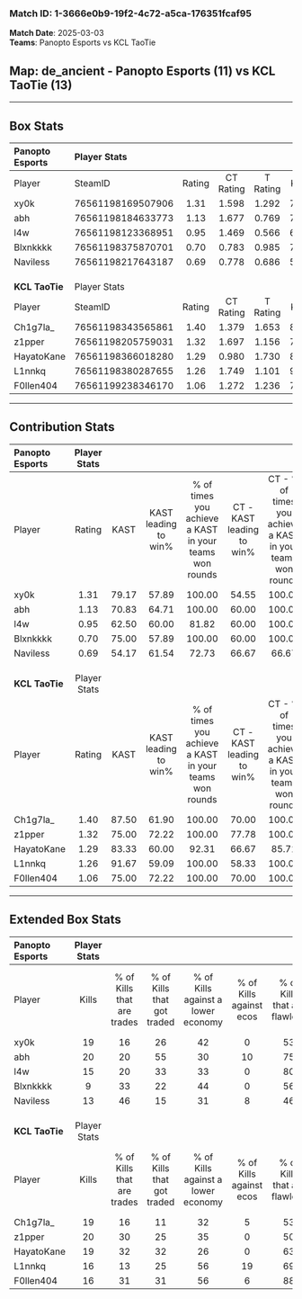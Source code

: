 ### Match ID: 1-3666e0b9-19f2-4c72-a5ca-176351fcaf95  
**Match Date**: 2025-03-03  
**Teams**: Panopto Esports vs KCL TaoTie  

## **Map**: de_ancient - Panopto Esports (11) vs KCL TaoTie (13)  
---  

## Box Stats  

| **Panopto Esports** | Player Stats      |        |           |          |       |      |       |         |        |      |     |
| :- | :- | :-: | :-: | :-: | :-: | :-: | :-: | :-: | :-: | :-: | :-: |
| Player              | SteamID           | Rating | CT Rating | T Rating | KAST  | ADR  | Kills | Assists | Deaths | K/D  | HS% |
| xy0k                | 76561198169507906 |  1.31  |   1.598   |  1.292   | 79.17 | 96.3 |  19   |    8    |   16   | 1.19 | 52  |
| abh                 | 76561198184633773 |  1.13  |   1.677   |  0.769   | 70.83 | 80.6 |  20   |    5    |   20   | 1.00 | 65  |
| l4w                 | 76561198123368951 |  0.95  |   1.469   |  0.566   | 62.50 | 76.3 |  15   |    6    |   17   | 0.88 | 60  |
| Blxnkkkk            | 76561198375870701 |  0.70  |   0.783   |  0.985   | 75.00 | 48.9 |   9   |    7    |   19   | 0.47 | 77  |
| Naviless            | 76561198217643187 |  0.69  |   0.778   |  0.686   | 54.17 | 55.0 |  13   |    2    |   19   | 0.68 | 38  |
|                     |                   |        |           |          |       |      |       |         |        |      |     |
|                     |                   |        |           |          |       |      |       |         |        |      |     |
|                     |                   |        |           |          |       |      |       |         |        |      |     |
| **KCL TaoTie**      | Player Stats      |        |           |          |       |      |       |         |        |      |     |
| Player              | SteamID           | Rating | CT Rating | T Rating | KAST  | ADR  | Kills | Assists | Deaths | K/D  | HS% |
| Ch1g7la_            | 76561198343565861 |  1.40  |   1.379   |  1.653   | 87.50 | 92.6 |  19   |    8    |   14   | 1.36 | 42  |
| z1pper              | 76561198205759031 |  1.32  |   1.697   |  1.156   | 75.00 | 89.4 |  20   |    8    |   15   | 1.33 | 35  |
| HayatoKane          | 76561198366018280 |  1.29  |   0.980   |  1.730   | 83.33 | 87.0 |  19   |    8    |   17   | 1.12 | 26  |
| L1nnkq              | 76561198380287655 |  1.26  |   1.749   |  1.101   | 91.67 | 83.5 |  16   |   11    |   16   | 1.00 | 50  |
| F0llen404           | 76561199238346170 |  1.06  |   1.272   |  1.236   | 75.00 | 63.2 |  16   |    1    |   15   | 1.07 | 25  |
---  

## Contribution Stats  

| **Panopto Esports** | Player Stats |       |                      |                                                        |                           |                                                             |                          |                                                            |
| :- | :-: | :-: | :-: | :-: | :-: | :-: | :-: | :-: |
| Player              |    Rating    | KAST  | KAST leading to win% | % of times you achieve a KAST in your teams won rounds | CT - KAST leading to win% | CT - % of times you achieve a KAST in your teams won rounds | T - KAST leading to win% | T - % of times you achieve a KAST in your teams won rounds |
| xy0k                |     1.31     | 79.17 |        57.89         |                         100.00                         |           54.55           |                           100.00                            |          62.50           |                           100.00                           |
| abh                 |     1.13     | 70.83 |        64.71         |                         100.00                         |           60.00           |                           100.00                            |          71.43           |                           100.00                           |
| l4w                 |     0.95     | 62.50 |        60.00         |                         81.82                          |           60.00           |                           100.00                            |          60.00           |                           60.00                            |
| Blxnkkkk            |     0.70     | 75.00 |        57.89         |                         100.00                         |           60.00           |                           100.00                            |          55.56           |                           100.00                           |
| Naviless            |     0.69     | 54.17 |        61.54         |                         72.73                          |           66.67           |                            66.67                            |          57.14           |                           80.00                            |
|                     |              |       |                      |                                                        |                           |                                                             |                          |                                                            |
|                     |              |       |                      |                                                        |                           |                                                             |                          |                                                            |
|                     |              |       |                      |                                                        |                           |                                                             |                          |                                                            |
| **KCL TaoTie**      | Player Stats |       |                      |                                                        |                           |                                                             |                          |                                                            |
| Player              |    Rating    | KAST  | KAST leading to win% | % of times you achieve a KAST in your teams won rounds | CT - KAST leading to win% | CT - % of times you achieve a KAST in your teams won rounds | T - KAST leading to win% | T - % of times you achieve a KAST in your teams won rounds |
| Ch1g7la_            |     1.40     | 87.50 |        61.90         |                         100.00                         |           70.00           |                           100.00                            |          54.55           |                           100.00                           |
| z1pper              |     1.32     | 75.00 |        72.22         |                         100.00                         |           77.78           |                           100.00                            |          66.67           |                           100.00                           |
| HayatoKane          |     1.29     | 83.33 |        60.00         |                         92.31                          |           66.67           |                            85.71                            |          54.55           |                           100.00                           |
| L1nnkq              |     1.26     | 91.67 |        59.09         |                         100.00                         |           58.33           |                           100.00                            |          60.00           |                           100.00                           |
| F0llen404           |     1.06     | 75.00 |        72.22         |                         100.00                         |           70.00           |                           100.00                            |          75.00           |                           100.00                           |
---  

## Extended Box Stats  

| **Panopto Esports** | Player Stats |                            |                            |                                    |                         |                              |                                 |        |                             |                                     |                          |                               |                            |
| :- | :-: | :-: | :-: | :-: | :-: | :-: | :-: | :-: | :-: | :-: | :-: | :-: | :-: |
| Player              |    Kills     | % of Kills that are trades | % of Kills that got traded | % of Kills against a lower economy | % of Kills against ecos | % of Kills that are flawless | % of Kills that are close duels | Deaths | % of Deaths that get traded | % of Deaths against a lower economy | % of Deaths against ecos | % of Deaths that are flawless | % of Deaths that are close |
| xy0k                |      19      |             16             |             26             |                 42                 |            0            |              53              |               11                |   16   |             38              |                 19                  |            0             |              56               |             6              |
| abh                 |      20      |             20             |             55             |                 30                 |           10            |              75              |                5                |   20   |             20              |                 25                  |            0             |              70               |             5              |
| l4w                 |      15      |             20             |             33             |                 33                 |            0            |              80              |                0                |   17   |             18              |                 29                  |            6             |              53               |             6              |
| Blxnkkkk            |      9       |             33             |             22             |                 44                 |            0            |              56              |               22                |   19   |             37              |                 21                  |            0             |              58               |             0              |
| Naviless            |      13      |             46             |             15             |                 31                 |            8            |              46              |               15                |   19   |             11              |                 26                  |            0             |              68               |             0              |
|                     |              |                            |                            |                                    |                         |                              |                                 |        |                             |                                     |                          |                               |                            |
|                     |              |                            |                            |                                    |                         |                              |                                 |        |                             |                                     |                          |                               |                            |
|                     |              |                            |                            |                                    |                         |                              |                                 |        |                             |                                     |                          |                               |                            |
| **KCL TaoTie**      | Player Stats |                            |                            |                                    |                         |                              |                                 |        |                             |                                     |                          |                               |                            |
| Player              |    Kills     | % of Kills that are trades | % of Kills that got traded | % of Kills against a lower economy | % of Kills against ecos | % of Kills that are flawless | % of Kills that are close duels | Deaths | % of Deaths that get traded | % of Deaths against a lower economy | % of Deaths against ecos | % of Deaths that are flawless | % of Deaths that are close |
| Ch1g7la_            |      19      |             16             |             11             |                 32                 |            5            |              53              |                5                |   14   |             36              |                 14                  |            0             |              50               |             21             |
| z1pper              |      20      |             30             |             25             |                 35                 |            0            |              50              |               10                |   15   |             33              |                 27                  |            0             |              60               |             7              |
| HayatoKane          |      19      |             32             |             32             |                 26                 |            0            |              63              |                0                |   17   |             18              |                 18                  |            0             |              82               |             6              |
| L1nnkq              |      16      |             13             |             25             |                 56                 |           19            |              69              |                0                |   16   |             44              |                 19                  |            0             |              44               |             6              |
| F0llen404           |      16      |             31             |             31             |                 56                 |            6            |              88              |                0                |   15   |             33              |                 20                  |            0             |              80               |             7              |
